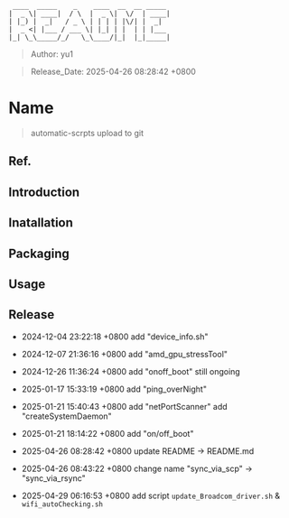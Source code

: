 ```
 ____  _____    _    ____  __  __ _____
|  _ \| ____|  / \  |  _ \|  \/  | ____|
| |_) |  _|   / _ \ | | | | |\/| |  _|
|  _ <| |___ / ___ \| |_| | |  | | |___
|_| \_\_____/_/   \_\____/|_|  |_|_____|
```
> Author: yu1           

> Release_Date: 2025-04-26 08:28:42 +0800

# Name
> automatic-scrpts upload to git

## Ref.
## Introduction
## Inatallation
## Packaging
## Usage

## Release
* 2024-12-04 23:22:18 +0800
	add "device_info.sh"

* 2024-12-07 21:36:16 +0800
	add "amd_gpu_stressTool"

* 2024-12-26 11:36:24 +0800
	add "onoff_boot"
		still ongoing

* 2025-01-17 15:33:19 +0800
	add "ping_overNight"

* 2025-01-21 15:40:43 +0800
	add "netPortScanner"
	add "createSystemDaemon"

* 2025-01-21 18:14:22 +0800
	add "on/off_boot"

* 2025-04-26 08:28:42 +0800
    update README -> README.md

* 2025-04-26 08:43:22 +0800
	change name "sync_via_scp" -> "sync_via_rsync"

* 2025-04-29 06:16:53 +0800
	add script `update_Broadcom_driver.sh` & `wifi_autoChecking.sh`	
